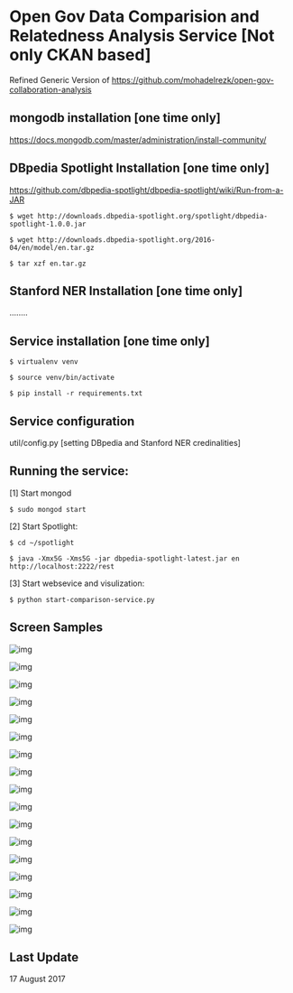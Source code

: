Open Gov Data Comparision and Relatedness Analysis Service [Not only CKAN based]
=====================
Refined Generic Version of 
https://github.com/mohadelrezk/open-gov-collaboration-analysis


mongodb installation [one time only]
------------------------------------

https://docs.mongodb.com/master/administration/install-community/


DBpedia Spotlight Installation [one time only]
--------------------------------

https://github.com/dbpedia-spotlight/dbpedia-spotlight/wiki/Run-from-a-JAR

```
$ wget http://downloads.dbpedia-spotlight.org/spotlight/dbpedia-spotlight-1.0.0.jar

$ wget http://downloads.dbpedia-spotlight.org/2016-04/en/model/en.tar.gz

$ tar xzf en.tar.gz
```


Stanford NER Installation [one time only]
-----------------------
........



Service installation [one time only]
--------------------
```
$ virtualenv venv

$ source venv/bin/activate

$ pip install -r requirements.txt
```

Service configuration
--------------------

util/config.py [setting DBpedia and Stanford NER credinalities]



Running the service:
--------------------

[1] Start mongod
```
$ sudo mongod start
```
[2] Start Spotlight:
```
$ cd ~/spotlight

$ java -Xmx5G -Xms5G -jar dbpedia-spotlight-latest.jar en http://localhost:2222/rest
```

[3] Start websevice and visulization:
```
$ python start-comparison-service.py
```



Screen Samples
-----

![img](screen_samples/s0.png)

![img](screen_samples/s00.jpg)

![img](screen_samples/s01.jpg)

![img](screen_samples/s02.jpg)

![img](screen_samples/s03.jpg)

![img](screen_samples/s1.png)

![img](screen_samples/s2.png)

![img](screen_samples/s3.png)

![img](screen_samples/s4.png)

![img](screen_samples/s5.png)

![img](screen_samples/s6.png)

![img](screen_samples/s7.png)

![img](screen_samples/s8.png)

![img](screen_samples/s9.png)

![img](screen_samples/s10.png)

![img](screen_samples/s11.png)

![img](screen_samples/s12.png)



Last Update
------------
17 August 2017